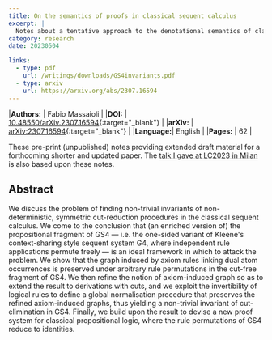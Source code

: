 ```yaml
---
title: On the semantics of proofs in classical sequent calculus
excerpt: |
  Notes about a tentative approach to the denotational semantics of classical sequent calculus
category: research
date: 20230504

links:
  - type: pdf
    url: /writings/downloads/GS4invariants.pdf
  - type: arxiv
    url: https://arxiv.org/abs/2307.16594
---
```


|**Authors:** | Fabio Massaioli                                                                          |
|**DOI:**     | [10.48550/arXiv.2307.16594](https://doi.org/10.48550/arXiv.2307.16594){:target="_blank"} |
|**arXiv:**   | [arXiv:2307.16594](https://arxiv.org/abs/2307.16594){:target="_blank"}                   |
|**Language:**| English                                                                                  |
|**Pages:**   | 62                                                                                       |

These pre-print (unpublished) notes providing extended draft material for a forthcoming
shorter and updated paper. The [talk I gave at LC2023 in Milan](LC2023) is also based upon
these notes.

## Abstract

We discuss the problem of finding non-trivial invariants of non-deterministic, symmetric
cut-reduction procedures in the classical sequent calculus. We come to the conclusion
that (an enriched version of) the propositional fragment of GS4 — i.e. the one-sided
variant of Kleene's context-sharing style sequent system G4, where independent rule
applications permute freely — is an ideal framework in which to attack the problem.
We show that the graph induced by axiom rules linking dual atom occurrences is preserved
under arbitrary rule permutations in the cut-free fragment of GS4. We then refine the
notion of axiom-induced graph so as to extend the result to derivations with cuts, and
we exploit the invertibility of logical rules to define a global normalisation procedure
that preserves the refined axiom-induced graphs, thus yielding a non-trivial invariant
of cut-elimination in GS4. Finally, we build upon the result to devise a new proof system
for classical propositional logic, where the rule permutations of GS4 reduce to identities.

